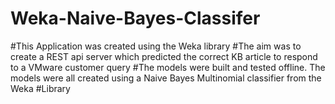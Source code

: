 # Weka-Naive-Bayes-Classifer
#This Application was created using the Weka library
#The aim was to create a REST api server which predicted the correct KB article to respond to a VMware customer query
#The models were built and tested offline. The models were all created using a Naive Bayes Multinomial classifier from the Weka
#Library

